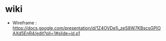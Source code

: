 # wiki

- Wireframe : https://docs.google.com/presentation/d/1Z4OVDe1j_zeS8W7KBscsGPlOAXd5EnR4/edit?pli=1#slide=id.p1
